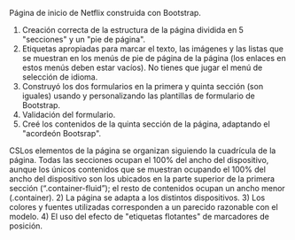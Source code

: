 Página de inicio de Netflix construida con Bootstrap.
1) Creación correcta de la estructura de la página dividida en 5 "secciones" y un "pie de página".
2) Etiquetas apropiadas para marcar el texto, las imágenes y las listas que se muestran en los menús de pie de página de la página (los enlaces en estos menús deben estar vacíos). No tienes que jugar el menú de selección de idioma.
3) Construyó los dos formularios en la primera y quinta sección (son iguales) usando y personalizando las plantillas de formulario de Bootstrap.
4) Validación del formulario.
5) Creé los contenidos de la quinta sección de la página, adaptando el "acordeón Bootsrap".

CSLos elementos de la página se organizan siguiendo la cuadrícula de la página. Todas las secciones ocupan el 100% del ancho del dispositivo, aunque los únicos contenidos que se muestran ocupando el 100% del ancho del dispositivo son los ubicados en la parte superior de la primera sección (“.container-fluid”); el resto de contenidos ocupan un ancho menor (.container).
2) La página se adapta a los distintos dispositivos.
3) Los colores y fuentes utilizadas corresponden a un parecido razonable con el modelo.
4) El uso del efecto de "etiquetas flotantes" de marcadores de posición.
